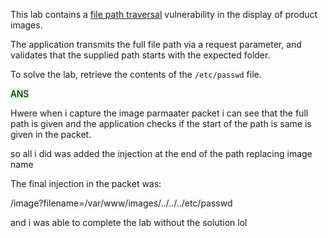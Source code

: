 
This lab contains a [file path traversal](https://portswigger.net/web-security/file-path-traversal) vulnerability in the display of product images.

The application transmits the full file path via a request parameter, and validates that the supplied path starts with the expected folder.

To solve the lab, retrieve the contents of the `/etc/passwd` file.


<mark style="background: #BBFABBA6;">ANS</mark>

Hwere when i capture the image parmaater packet i can see that the full path is given and the application checks if the start of the path is same is given in the packet.


so all i did was added the injection at the end of the path replacing image name

The final injection in the packet was:

/image?filename=/var/www/images/../../../etc/passwd 


and i was able to complete the lab without the solution lol

